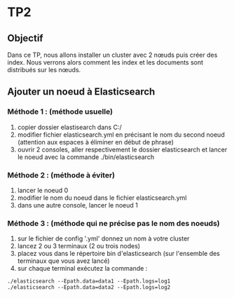 # TP2

## Objectif

Dans ce TP, nous allons installer un cluster avec 2 nœuds puis créer des index. 
Nous verrons alors comment les index et les documents sont distribués sur les nœuds.

## Ajouter un noeud à Elasticsearch

### Méthode 1 : (méthode usuelle)
1. copier dossier elastisearch dans C:/
2. modifier fichier elasticsearch.yml en précisant le nom du second noeud (attention aux espaces à éliminer en début de phrase)
3. ouvrir 2 consoles, aller respectivement le dossier elasticsearch et lancer le noeud avec la commande ./bin/elasticsearch

### Méthode 2 : (méthode à éviter)
1. lancer le noeud 0
2. modifier le nom du noeud dans le fichier elasticsearch.yml 
3. dans une autre console, lancer le noeud 1

### Méthode 3 : (méthode qui ne précise pas le nom des noeuds)
1. sur le fichier de config '.yml' donnez un nom à votre cluster
2. lancez 2 ou 3 terminaux (2 ou trois nodes)
3. placez vous dans le répertoire bin d'elasticsearch (sur l'ensemble des terminaux que vous avez lancé)
4. sur chaque terminal exécutez la commande : 
```shell
./elasticsearch --Epath.data=data1 --Epath.logs=log1
./elasticsearch --Epath.data=data2 --Epath.logs=log2
```
    
